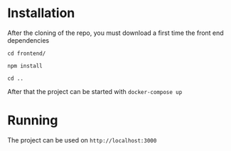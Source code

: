 # Installation

After the cloning of the repo, you must download a first time the front end dependencies

`cd frontend/`

`npm install`

`cd ..`

After that the project can be started with `docker-compose up`


# Running

The project can be used on `http://localhost:3000`


